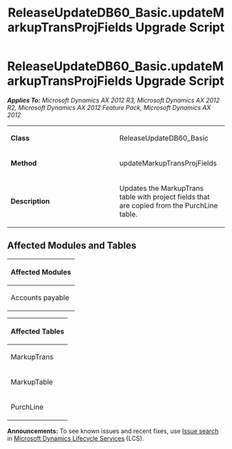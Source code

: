 ﻿---
title: ReleaseUpdateDB60_Basic.updateMarkupTransProjFields Upgrade Script
TOCTitle: ReleaseUpdateDB60_Basic.updateMarkupTransProjFields Upgrade Script
ms:assetid: a7262571-06c5-aad2-1238-5ecd2c6bba0a
ms:mtpsurl: https://msdn.microsoft.com/en-us/library/JJ736876(v=AX.60)
ms:contentKeyID: 49710307
ms.date: 05/18/2015
mtps_version: v=AX.60
---

# ReleaseUpdateDB60\_Basic.updateMarkupTransProjFields Upgrade Script 


_**Applies To:** Microsoft Dynamics AX 2012 R3, Microsoft Dynamics AX 2012 R2, Microsoft Dynamics AX 2012 Feature Pack, Microsoft Dynamics AX 2012_

<table>
<colgroup>
<col style="width: 50%" />
<col style="width: 50%" />
</colgroup>
<tbody>
<tr class="odd">
<td><p><strong>Class</strong></p></td>
<td><p>ReleaseUpdateDB60_Basic</p></td>
</tr>
<tr class="even">
<td><p><strong>Method</strong></p></td>
<td><p>updateMarkupTransProjFields</p></td>
</tr>
<tr class="odd">
<td><p><strong>Description</strong></p></td>
<td><p>Updates the MarkupTrans table with project fields that are copied from the PurchLine table.</p></td>
</tr>
</tbody>
</table>


## Affected Modules and Tables

<table>
<colgroup>
<col style="width: 100%" />
</colgroup>
<thead>
<tr class="header">
<th><p>Affected Modules</p></th>
</tr>
</thead>
<tbody>
<tr class="odd">
<td><p>Accounts payable</p></td>
</tr>
</tbody>
</table>


<table>
<colgroup>
<col style="width: 100%" />
</colgroup>
<thead>
<tr class="header">
<th><p>Affected Tables</p></th>
</tr>
</thead>
<tbody>
<tr class="odd">
<td><p>MarkupTrans</p></td>
</tr>
<tr class="even">
<td><p>MarkupTable</p></td>
</tr>
<tr class="odd">
<td><p>PurchLine</p></td>
</tr>
</tbody>
</table>

  
**Announcements:** To see known issues and recent fixes, use [Issue search](http://go.microsoft.com/fwlink/?linkid=389258) in [Microsoft Dynamics Lifecycle Services](http://go.microsoft.com/fwlink/?linkid=306505) (LCS).

